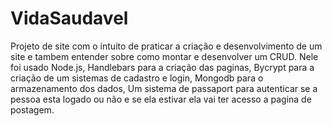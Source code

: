 # VidaSaudavel
Projeto de site com o intuito de praticar a criação e desenvolvimento de um site e tambem entender sobre como montar e desenvolver um CRUD.
Nele foi usado Node.js, Handlebars para a criação das paginas, Bycrypt para a criação de um sistemas de cadastro e login, Mongodb para o armazenamento dos dados, Um sistema de passaport para autenticar se a pessoa esta logado ou não e se ela estivar ela vai ter acesso a pagina de postagem.
